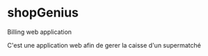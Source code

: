 # shopGenius
Billing web application

C'est une application web afin de gerer la caisse d'un supermatché
